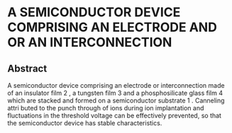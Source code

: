 # A SEMICONDUCTOR DEVICE COMPRISING AN ELECTRODE AND OR AN INTERCONNECTION

## Abstract
A semiconductor device comprising an electrode or interconnection made of an insulator film 2 , a tungsten film 3 and a phosphosilicate glass film 4 which are stacked and formed on a semiconductor substrate 1 . Canneling attri buted to the punch through of ions during ion implantation and fluctuations in the threshold voltage can be effectively prevented, so that the semiconductor device has stable characteristics.